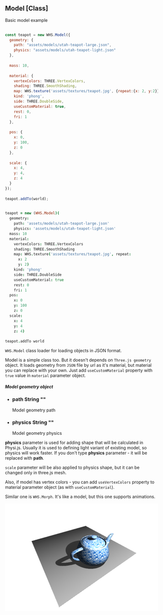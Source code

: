 <h2 class="ws" id="model">Model [Class]</h2>

<div class="blockTitle h3">Basic model example</div>

```javascript

const teapot = new WHS.Model({
  geometry: {
    path: "assets/models/utah-teapot-large.json",
    physics: "assets/models/utah-teapot-light.json"
  },

  mass: 10,

  material: {
    vertexColors: THREE.VertexColors,
    shading: THREE.SmoothShading,
    map: WHS.texture('assets/textures/teapot.jpg', {repeat:{x: 2, y:2}}),
    kind: 'phong',
    side: THREE.DoubleSide,
    useCustomMaterial: true,
    rest: 0,
    fri: 1
  },

  pos: {
    x: 0,
    y: 100,
    z: 0
  },

  scale: {
    x: 4,
    y: 4, 
    z: 4
  }
});

teapot.addTo(world);

```

```coffeescript

teapot = new (WHS.Model)(
  geometry:
    path: 'assets/models/utah-teapot-large.json'
    physics: 'assets/models/utah-teapot-light.json'
  mass: 10
  material:
    vertexColors: THREE.VertexColors
    shading: THREE.SmoothShading
    map: WHS.texture('assets/textures/teapot.jpg', repeat:
      x: 2
      y: 2)
    kind: 'phong'
    side: THREE.DoubleSide
    useCustomMaterial: true
    rest: 0
    fri: 1
  pos:
    x: 0
    y: 100
    z: 0
  scale:
    x: 4
    y: 4
    z: 4)

teapot.addTo world

```


`WHS.Model` class loader for loading objects in JSON format.

Model is a simple class too. But it doesn't depends on `Three.js geometry` object. It loads geometry from `JSON` file by url as it's material, but material you can replace with your own. Just add `useCustomMaterial` property with `true` value in `material` parameter object.

<div class="params" id="model-geometry">
  <h5>Model geometry object <a href="#model-geometry" class="anchor"></a></h5>
  <ul>
    <li id="model-geometry-path">
      <h3><a href="#model-geometry-path" class="anchor"></a> path
        <span class="type">String</span>
        <span class="default">""</span>
      </h3>
      <p>Model geometry path</p>
    </li>
    <li id="model-geometry-physics">
      <h3><a href="#model-geometry-physics" class="anchor"></a> physics
        <span class="type">String</span>
        <span class="default">""</span>
      </h3>
      <p>Model geometry physics</p>
    </li>
  </ul>
</div>

**physics** parameter is used for adding shape that will be calculated in Physi.js. Usually it is used to defining light variant of existing model, so physics will work faster. If you don't type **physics** parameter - it will be replaced with **path**.

<aside class="notice"><code>scale</code> parameter will be also applied to physics shape, but it can be changed only in three.js mesh.</aside>

Also, if model has vertex colors - you can add `useVertexColors` property to material parameter object (as with `useCustomMaterial`).

Similar one is `WHS.Morph`. It's like a model, but this one supports animations.

<img src="images/shapes/model.png" alt="physics and for rendering model created with whitestorm.js">
